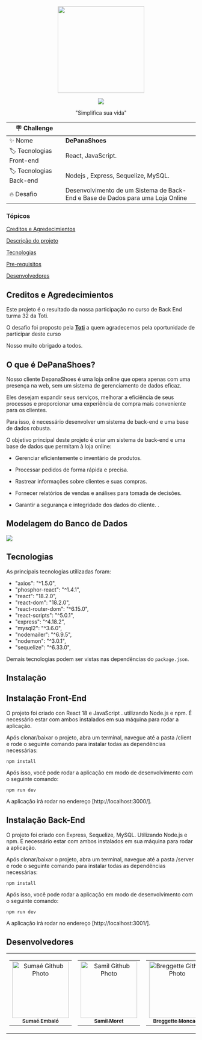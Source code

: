 <div align= "center">
<img src= "https://github.com/SamilMoret/DePanaShoes/blob/main/client/public/assets/img/DepanaShoes.png" width="230px"/>
</div> 

<p align="center">
<img src="http://img.shields.io/static/v1?label=STATUS&message=EM%20DESENVOLVIMENTO&color=GREEN&style=for-the-badge"/>
</p>
<p align="center">
"Simplifica sua vida"
</p> 

| :placard: Challenge |     |
| -------------  | --- |
| :sparkles: Nome        | **DePanaShoes**
| :label: Tecnologias Front-end | React, JavaScript.
| :label: Tecnologias Back-end | Nodejs , Express, Sequelize, MySQL.
| :fire: Desafio     | Desenvolvimento de um Sistema de Back-End e Base de Dados para uma Loja Online


<h3>Tópicos</h3>

<a href="#Cre">Creditos e Agredecimientos</a>

<a href="#Descrip">Descrição do projeto</a>

<a href="#Tec">Tecnologias</a>

<a href="#Pre">Pre-requisitos</a>

<a href="#Dev">Desenvolvedores</a>



<h2 id= Cred> Creditos e Agredecimientos</h2>

Este projeto é o resultado da nossa participação no curso de Back End turma 32 da Toti. 

O desafio foi proposto pela [**Toti**](https://totidiversidade.com.br/) a quem agradecemos pela oportunidade de participar deste curso

Nosso muito obrigado a todos.

<h2 id= Descrip> O que é DePanaShoes?</h2>

Nosso cliente DepanaShoes é uma loja online que opera apenas com uma presença na web, sem um sistema de gerenciamento de dados eficaz. 

Eles desejam expandir seus serviços, melhorar a eficiência de seus processos e proporcionar uma experiência de compra mais conveniente para os clientes. 

Para isso, é necessário desenvolver um sistema de back-end e uma base de dados robusta.

O objetivo principal deste projeto é criar um sistema de back-end e uma base de dados que permitam à loja online:

- Gerenciar eficientemente o inventário de produtos.

- Processar pedidos de forma rápida e precisa.

- Rastrear informações sobre clientes e suas compras.

- Fornecer relatórios de vendas e análises para tomada de decisões.

- Garantir a segurança e integridade dos dados do cliente.
.

<h2 id= modelo> Modelagem do Banco de Dados</h2>

![](https://github.com/gilbonett/server/assets/101142283/d789e55b-fbc4-4ee6-8e3c-0ddd54b06f45)

<h2 id= Tec>Tecnologias</h2>

As principais tecnologias utilizadas foram:

- "axios": "^1.5.0",
- "phosphor-react": "^1.4.1",
- "react": "18.2.0",
- "react-dom": "18.2.0",
- "react-router-dom": "^6.15.0",
- "react-scripts": "^5.0.1",
- "express": "^4.18.2",
- "mysql2": "^3.6.0",
- "nodemailer": "^6.9.5",
- "nodemon": "^3.0.1",
- "sequelize": "^6.33.0",

Demais tecnologias podem ser vistas nas dependências do `package.json`.

<h2 id= Pre>Instalação</h2>

## Instalação Front-End

O projeto foi criado con React 18 e JavaScript . utilizando Node.js e npm. É necessário estar com ambos instalados em sua máquina para rodar a aplicação.

Após clonar/baixar o projeto, abra um terminal, navegue até a pasta /client e rode o seguinte comando para instalar todas as dependências necessárias:

    npm install

Após isso, você pode rodar a aplicação em modo de desenvolvimento com o seguinte comando:

    npm run dev
A aplicação irá rodar no endereço [http://localhost:3000/].

## Instalação Back-End

O projeto foi criado con Express, Sequelize, MySQL. Utilizando Node.js e npm. É necessário estar com ambos instalados em sua máquina para rodar a aplicação.

Após clonar/baixar o projeto, abra um terminal, navegue até a pasta /server e rode o seguinte comando para instalar todas as dependências necessárias:

    npm install

Após isso, você pode rodar a aplicação em modo de desenvolvimento com o seguinte comando:

    npm run dev
A aplicação irá rodar no endereço [http://localhost:3001/].

<h2 id= Dev>Desenvolvedores</h2>
<table>
  <tr>
    <td>
      <!-- Primeiro card -->
      <table>
        <tr>
          <td align="center">
            <a href="https://avatars.githubusercontent.com/u/82430136?v=4">
              <img src="https://avatars.githubusercontent.com/u/82430136?v=4 "width="150px;" alt="Sumaé Github Photo"/>
            </a>
            <br>
            <a href="linkedin.com/in/sumae-embalo-9831211a5">
              <sub>
                <b>Sumaé Embaló</b>
              </sub>
            </a>
          </td>
        </tr>
      </table>
    </td>
    <td>
      <!-- Segundo card -->
      <table>
        <tr>
          <td align="center">
            <a href="https://github.com/SamilMoret">
              <img src="https://avatars.githubusercontent.com/u/105180420?v=4" width="150px;" alt="Samil Github Photo"/>
            </a>
            <br>
            <a href="https://www.linkedin.com/in/samil-alberto-moret-cueche-86279a60/">
              <sub>
                <b>Samil Moret</b>
              </sub>
            </a>
          </td>
        </tr>
      </table>
    </td>
    <td>
      <!-- Terceiro card -->
      <table>
        <tr>
          <td align="center">
            <a href="https://github.com/breggette">
              <img src="https://avatars.githubusercontent.com/u/131926512?v=4" width="150px;" alt="Breggette Github Photo"/>
            </a>
            <br>
            <a href="https://www.linkedin.com/in/breggette-moncada-0bbb84287/">
              <sub>
                <b>Breggette Moncada</b>
              </sub>
            </a>
          </td>
        </tr>
      </table>
    </td>
    <td>
</table>




